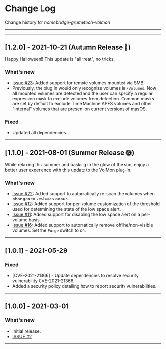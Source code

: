 # Change Log
Change history for _homebridge-grumptech-volmon_

---
---
## [1.2.0] - 2021-10-21 (Autumn Release 🎃)
Happy Halloween!! This update is "all treat", no tricks.
### What's new
- [Issue #23](https://github.com/pricemi115/homebridge-grumptech-volmon/issues/23): Added support for remote volumes mounted via SMB
- Previously, the plug in would only recognize volumes in `/Volumes`. Now all mounted volumes are detected and the user can specify a regular expression mask to exclude volumes from detection. Common masks are set by default to exclude Time Machine APFS volumes and other "internal" volumes that are present on current versions of masOS.
### Fixed
- Updated all dependencies.

---
## [1.1.0] - 2021-08-01 (Summer Release 🌞)
While relaxing this summer and basking in the glow of the sun, enjoy a better user experience with this update to the VolMon plug-in.
### What's new
- [Issue #22](https://github.com/pricemi115/homebridge-grumptech-volmon/issues/22): Added support to automatically re-scan the volumes when changes to `/Volumes` occur.
- [Issue #12](https://github.com/pricemi115/homebridge-grumptech-volmon/issues/12): Added support for per-volume customization of the threshold used for determining the state of the low space alert.
- [Issue #11](https://github.com/pricemi115/homebridge-grumptech-volmon/issues/11): Added support for disabling the low space alert on a per-volume basis.
- [Issue #16](https://github.com/pricemi115/homebridge-grumptech-volmon/issues/16): Added support to automatically remove offline/non-visible volumes. Set the `Purge` switch to on.

---
## [1.0.1] - 2021-05-29
### Fixed
- [CVE-2021-21366] - Update dependencies to resolve security vulnerability CVE-2021-21366.
- Added a security policy detailing how to report security vulnerabilities.

---
## [1.0.0] - 2021-03-01
### What's new
- Initial release.
- [ISSUE #2](https://github.com/pricemi115/homebridge-grumptech-volmon/issues/2)
---
